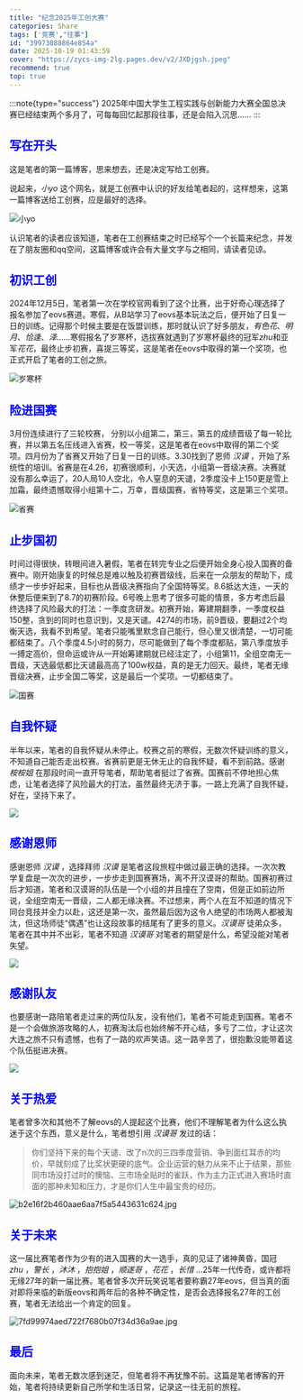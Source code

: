 ```yaml
---
title: "纪念2025年工创大赛"
categories: Share
tags: ['竞赛',"往事"]
id: "39973088864e854a"
date: 2025-10-19 01:43:59
cover: "https://zycs-img-2lg.pages.dev/v2/JXDjgsh.jpeg"
recommend: true
top: true
---
```


:::note{type="success"}
2025年中国大学生工程实践与创新能力大赛全国总决赛已经结束两个多月了，可每每回忆起那段往事，还是会陷入沉思……
:::

## <font color=blue>**写在开头**</font>

这是笔者的第一篇博客，思来想去，还是决定写给工创赛。

说起来，*小yo* 这个网名，就是工创赛中认识的好友给笔者起的，这样想来，这第一篇博客送给工创赛，应是最好的选择。

![小yo](https://zycs-img-2lg.pages.dev/v2/5ibF3hF.jpeg "小yo")

认识笔者的读者应该知道，笔者在工创赛结束之时已经写个一个长篇来纪念，并发在了朋友圈和qq空间，这篇博客或许会有大量文字与之相同，请读者见谅。



## <font color=blue>**初识工创**</font>

2024年12月5日，笔者第一次在学校官网看到了这个比赛，出于好奇心理选择了报名参加了eovs赛道。寒假，从B站学习了eovs基本玩法之后，便开始了日复一日的训练。记得那个时候主要是在饭盟训练，那时就认识了好多朋友，*有色花*、*明月*、*恰逢*、*泽*……寒假报名了岁寒杯，选拔赛就遇到了岁寒杯最终的冠军*zhu*和亚军*花花*，最终止步初赛，喜提三等奖，这是笔者在eovs中取得的第一个奖项，也正式开启了笔者的工创之旅。

![岁寒杯](https://zycs-img-2lg.pages.dev/v2/YZ145cA.jpeg "岁寒杯")



## <font color=blue>**险进国赛**</font>

3月份连续进行了三轮校赛， 分别以小组第二，第三，第五的成绩晋级了每一轮比赛，并以第五名压线进入省赛，校一等奖，这是笔者在eovs中取得的第二个奖项。四月份为了省赛又开始了日复一日的训练。3.30找到了恩师 *汉谟* ，开始了系统性的培训。省赛是在4.26，初赛很顺利，小天选，小组第一晋级决赛。决赛就没有那么幸运了，20人局10人空北，令人窒息的天谴，2季度没卡上150更是雪上加霜，最终遗憾取得小组第十二，万幸，晋级国赛，省特等奖，这是第三个奖项。

![省赛](https://zycs-img-2lg.pages.dev/v2/9lrr94J.jpeg "工创省赛")



## <font color=blue>**止步国初**</font>

时间过得很快，转眼间进入暑假，笔者在转完专业之后便开始全身心投入国赛的备赛中。刚开始康复的时候总是难以触及初赛晋级线，后来在一众朋友的帮助下，成绩才一步步好起来，目标也从晋级决赛指向了全国特等奖。8.6抵达大连，一天的休整后便来到了8.7的初赛阶段。6号晚上思考了很多可能的情景，多方考虑后最终选择了风险最大的打法：一季度贪研发。初赛开始，筹建期翻季，一季度权益150整，贪到的同时也意识到，又是天谴。4274的市场，前9晋级，要翻过2个均衡天选，我看不到希望。笔者只能嘴里默念自己能行，但心里又很清楚，一切可能都结束了。八个季度4.5小时的努力，尽可能做到了每个季度都贴，第八季度放手一搏定高价，但命运或许从一开始筹建期就已经注定了，小组第11，全组空南无一晋级，天选最低都比天谴最高高了100w权益，真的是无力回天。最终，笔者无缘晋级决赛，止步全国二等奖，这是最后一个奖项。一切都结束了。

![国赛](https://zycs-img-2lg.pages.dev/v2/zUwPduX.jpeg "工创国赛")



## <font color=blue>**自我怀疑**</font>

半年以来，笔者的自我怀疑从未停止。校赛之前的寒假，无数次怀疑训练的意义，不知道自己能否走出校赛。省赛前更是无休无止的自我怀疑，看不到前路。感谢 *桉桉姐* 在那段时间一直开导笔者，帮助笔者挺过了省赛。国赛前不停地担心焦虑，让笔者选择了风险最大的打法，虽然最终无济于事。一路上充满了自我怀疑，好在，坚持下来了。

![](https://zycs-img-2lg.pages.dev/v2/ZfRbj2i.jpeg)



## <font color=blue>**感谢恩师**</font>

感谢恩师 *汉谟* ，选择拜师 *汉谟* 是笔者这段旅程中做过最正确的选择。一次次教学复盘是一次次的进步，一步步走到国赛赛场，离不开汉谟哥的帮助。国赛初赛过后才知道，笔者和汉谟哥的队伍是一个小组的并且撞在了空南，但是正如前边所说，全组空南无一晋级，二人都无缘决赛。不过想来，两个人在互不知道的情况下同台竞技并全力以赴，这还是第一次，虽然最后因为这令人绝望的市场两人都被淘汰，但这场师徒“偶遇”也让这段故事的结尾有了更多的意义。*汉谟哥* 徒弟众多，笔者在其中并不出彩，笔者不知道 *汉谟哥* 对笔者的期望是什么，希望没能对笔者失望。

![](https://zycs-img-2lg.pages.dev/v2/OOxWOEP.jpeg)



## <font color=blue>**感谢队友**</font>

也要感谢一路陪笔者走过来的两位队友，没有他们，笔者不可能走到国赛。笔者不是一个会做旅游攻略的人，初赛淘汰后也始终解不开心结，多亏了二位，才让这次大连之旅不只有遗憾，也有了一路的欢声笑语。这一路辛苦了，很抱歉没能带着这个队伍挺进决赛。

![](https://zycs-img-2lg.pages.dev/v2/DFXCqbo.jpeg)



## <font color=blue>**关于热爱**</font>

笔者曾多次和其他不了解eovs的人提起这个比赛，他们不理解笔者为什么这么执迷于这个东西，意义是什么，笔者想引用 *汉谟哥* 发过的话：

> 你们坚持下来的每个天谴、改了n次的三四季度营销、争到面红耳赤的均价，早就刻成了比奖状更硬的底气。企业运营的魅力从来不止于结果，那些同市场没打过时的懊恼、三市场全贴时的雀跃，作为主力正式进入赛场时直面的那种未知和压力，才是你们人生中最宝贵的经历。

![b2e16f2b460aae6aa7f5a5443631c624.jpg](https://zycs-img-2lg.pages.dev/v2/0x7JCcx.jpeg)



## <font color=blue>**关于未来**</font>

这一届比赛笔者作为少有的进入国赛的大一选手，真的见证了诸神黄昏，国冠 *zhu* ，*警长* ，*沐沐* ，*抱抱姐* ，*顺遂哥* ，*花花* ，*长惜* …25年一代传奇，或许都将无缘27年的新一届比赛。笔者曾多次开玩笑说笔者要称霸27年eovs，但当真的面对即将来临的新版eovs和两年后的各种不确定性，是否会选择报名27年的工创赛，笔者无法给出一个肯定的回复。

![7fd99974aed722f7680b07f34d36a9ae.jpg](https://zycs-img-2lg.pages.dev/v2/ou1ks4w.jpeg)



## <font color=blue>**最后**</font>

面向未来，笔者无数次感到迷茫，但笔者将不再犹豫不前。这篇是笔者博客的开始，笔者将持续更新自己所学和生活日常，记录这一往无前的旅程。